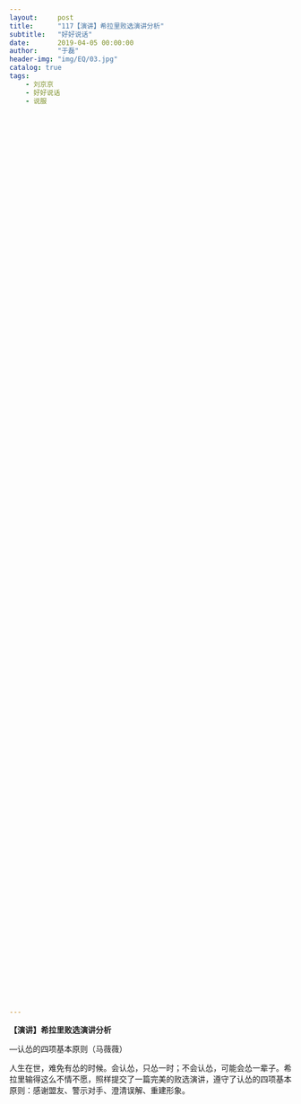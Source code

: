 ```yaml
---
layout:     post
title:      "117【演讲】希拉里败选演讲分析"
subtitle:   "好好说话"
date:       2019-04-05 00:00:00
author:     "于磊"
header-img: "img/EQ/03.jpg"
catalog: true
tags:
    - 刘京京
    - 好好说话
    - 说服



















































































































---
```


**【演讲】希拉里败选演讲分析**

—认怂的四项基本原则（马薇薇）

 

人生在世，难免有怂的时候。会认怂，只怂一时；不会认怂，可能会怂一辈子。希拉里输得这么不情不愿，照样提交了一篇完美的败选演讲，遵守了认怂的四项基本原则：感谢盟友、警示对手、澄清误解、重建形象。